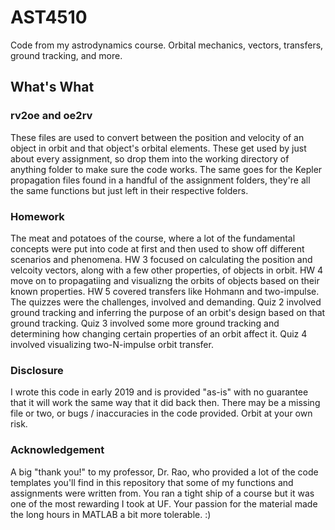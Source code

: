 # AST4510
Code from my astrodynamics course. Orbital mechanics, vectors, transfers, ground tracking, and more.

## What's What
### rv2oe and oe2rv
These files are used to convert between the position and velocity of an object in orbit and that object's orbital elements. These get used by just about every assignment, so drop them into the working directory of anything folder to make sure the code works. The same goes for the Kepler propagation files found in a handful of the assignment folders, they're all the same functions but just left in their respective folders. 
### Homework
The meat and potatoes of the course, where a lot of the fundamental concepts were put into code at first and then used to show off different scenarios and phenomena. HW 3 focused on calculating the position and velcoity vectors, along with a few other properties, of objects in orbit. HW 4 move on to propagatiing and visualizng the orbits of objects based on their known properties. HW 5 covered transfers like Hohmann and two-impulse. The quizzes were the challenges, involved and demanding. Quiz 2 involved ground tracking and inferring the purpose of an orbit's design based on that ground tracking. Quiz 3 involved some more ground tracking and determining how changing certain properties of an orbit affect it. Quiz 4 involved visualizing two-N-impulse orbit transfer.
### Disclosure
I wrote this code in early 2019 and is provided "as-is" with no guarantee that it will work the same way that it did back then. There may be a missing file or two, or bugs / inaccuracies in the code provided. Orbit at your own risk.
### Acknowledgement
A big "thank you!" to my professor, Dr. Rao, who provided a lot of the code templates you'll find in this repository that some of my functions and assignments were written from. You ran a tight ship of a course but it was one of the most rewarding I took at UF. Your passion for the material made the long hours in MATLAB a bit more tolerable. :)
